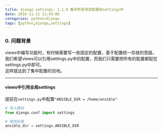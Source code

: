 ```yaml
---
title: django settings: 1.1.0 集中所有项目配置到settings中
date: 2016-11-11 11:43:00
categories: python/django
tags: [python,django,settings]
---
```


### 0. 问题背景
views中编写功能时，有时候需要写一些固定的配置，基于配置统一存放的思路，我们希望views可以引用settings.py中的配置，而我们只需要把所有的配置都配在settings.py中即可。  
这样就达到了集中配置的目地。

---

#### views中引用全局settings  
提前在`settings.py`中配置`"ANSIBLE_DIR = /home/ansible"`
``` python
# 导入模块
from django.conf import settings

# 使用变量
ansible_dir = settings.ANSIBLE_DIR
```
